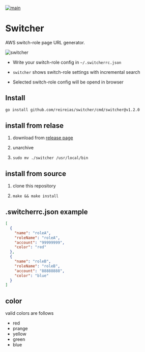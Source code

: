 [![main](https://github.com/reireias/switcher/actions/workflows/main.yml/badge.svg)](https://github.com/reireias/switcher/actions/workflows/main.yml)
# Switcher

AWS switch-role page URL generator.

![switcher](https://user-images.githubusercontent.com/24800246/65244109-c01de100-db24-11e9-97e2-ffc202dad623.gif)

- Write your switch-role config in `~/.switcherrc.json`

- `switcher` shows switch-role settings with incremental search

- Selected switch-role config will be opend in browser

## Install

```sh
go install github.com/reireias/switcher/cmd/switcher@v1.2.0
```

## install from relase

1. download from [release page](https://github.com/reireias/switcher/releases)

2. unarchive

3. `sudo mv ./switcher /usr/local/bin`

## install from source

1. clone this repository

2. `make && make install`

## .switcherrc.json example

```json
[
  {
    "name": "roleA",
    "roleName": "roleA",
    "account": "99999999",
    "color": "red"
  },
  {
    "name": "roleB",
    "roleName": "roleB",
    "account": "88888888",
    "color": "blue"
  }
]
```

## color
valid colors are follows

- red
- prange
- yellow
- green
- blue
